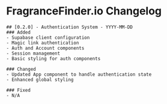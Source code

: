 # FragranceFinder.io Changelog

    ## [0.2.0] - Authentication System - YYYY-MM-DD
    ### Added
    - Supabase client configuration
    - Magic link authentication
    - Auth and Account components
    - Session management
    - Basic styling for auth components

    ### Changed
    - Updated App component to handle authentication state
    - Enhanced global styling

    ### Fixed
    - N/A

